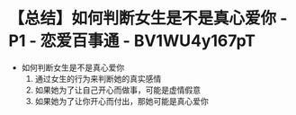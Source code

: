 # 【总结】如何判断女生是不是真心爱你 - P1 - 恋爱百事通 - BV1WU4y167pT

-   如何判断女生是不是真心爱你
    1.  通过女生的行为来判断她的真实感情
    2.  如果她为了让自己开心而做事，可能是虚情假意
    3.  如果她为了让你开心而付出，那她可能是真心爱你
